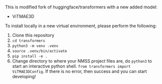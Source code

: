 This is modified fork of huggingface/transformers with a new added model:
* ViTMAE3D

To install locally in a new virtual environment, please perform the following:
1. Clone this repository
2. `cd transformers`
3. `python3 -m venv .venv`
4. `source .venv/bin/activate`
5. `pip install -e .`
6. Change directory to where your NMSS project files are, do `python3` to start an interactive python shell. `from transformers import ViTMAE3DConfig`. If there is no error, then success and you can start developing!
